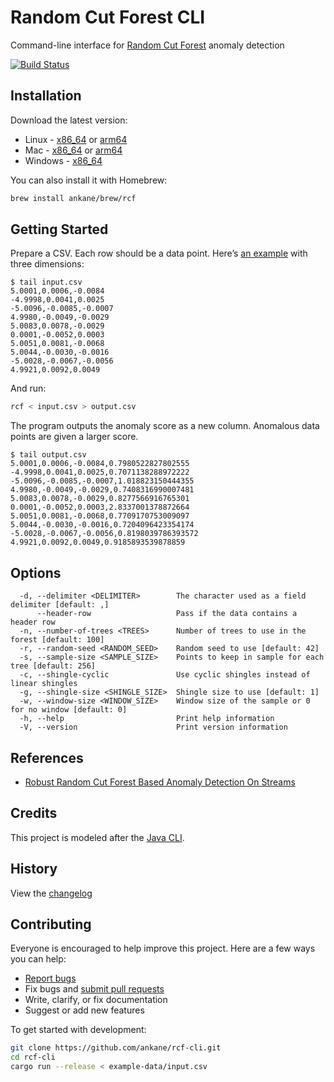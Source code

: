 # Random Cut Forest CLI

Command-line interface for [Random Cut Forest](https://github.com/aws/random-cut-forest-by-aws) anomaly detection

[![Build Status](https://github.com/ankane/rcf-cli/workflows/build/badge.svg?branch=master)](https://github.com/ankane/rcf-cli/actions)

## Installation

Download the latest version:

- Linux - [x86_64]() or [arm64]()
- Mac - [x86_64]() or [arm64]()
- Windows - [x86_64]()

You can also install it with Homebrew:

```sh
brew install ankane/brew/rcf
```

## Getting Started

Prepare a CSV. Each row should be a data point. Here’s [an example](example-data/input.csv) with three dimensions:

```text
$ tail input.csv
5.0001,0.0006,-0.0084
-4.9998,0.0041,0.0025
-5.0096,-0.0085,-0.0007
4.9980,-0.0049,-0.0029
5.0083,0.0078,-0.0029
0.0001,-0.0052,0.0003
5.0051,0.0081,-0.0068
5.0044,-0.0030,-0.0016
-5.0028,-0.0067,-0.0056
4.9921,0.0092,0.0049
```

And run:

```sh
rcf < input.csv > output.csv
```

The program outputs the anomaly score as a new column. Anomalous data points are given a larger score.

```text
$ tail output.csv
5.0001,0.0006,-0.0084,0.7980522827802555
-4.9998,0.0041,0.0025,0.7071138288972222
-5.0096,-0.0085,-0.0007,1.018823150444355
4.9980,-0.0049,-0.0029,0.7408316990007481
5.0083,0.0078,-0.0029,0.8277566916765301
0.0001,-0.0052,0.0003,2.8337001378872664
5.0051,0.0081,-0.0068,0.7709170753009097
5.0044,-0.0030,-0.0016,0.7204096423354174
-5.0028,-0.0067,-0.0056,0.8198039786393572
4.9921,0.0092,0.0049,0.9185893539878859
```

## Options

```text
  -d, --delimiter <DELIMITER>        The character used as a field delimiter [default: ,]
      --header-row                   Pass if the data contains a header row
  -n, --number-of-trees <TREES>      Number of trees to use in the forest [default: 100]
  -r, --random-seed <RANDOM_SEED>    Random seed to use [default: 42]
  -s, --sample-size <SAMPLE_SIZE>    Points to keep in sample for each tree [default: 256]
  -c, --shingle-cyclic               Use cyclic shingles instead of linear shingles
  -g, --shingle-size <SHINGLE_SIZE>  Shingle size to use [default: 1]
  -w, --window-size <WINDOW_SIZE>    Window size of the sample or 0 for no window [default: 0]
  -h, --help                         Print help information
  -V, --version                      Print version information
```

## References

- [Robust Random Cut Forest Based Anomaly Detection On Streams](https://proceedings.mlr.press/v48/guha16.pdf)

## Credits

This project is modeled after the [Java CLI](https://github.com/aws/random-cut-forest-by-aws/tree/main/Java#build-command-line-cli-usage).

## History

View the [changelog](CHANGELOG.md)

## Contributing

Everyone is encouraged to help improve this project. Here are a few ways you can help:

- [Report bugs](https://github.com/ankane/rcf-cli/issues)
- Fix bugs and [submit pull requests](https://github.com/ankane/rcf-cli/pulls)
- Write, clarify, or fix documentation
- Suggest or add new features

To get started with development:

```sh
git clone https://github.com/ankane/rcf-cli.git
cd rcf-cli
cargo run --release < example-data/input.csv
```
